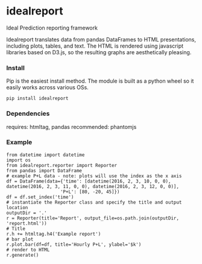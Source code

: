 # idealreport
Ideal Prediction reporting framework

Idealreport translates data from pandas DataFrames to HTML presentations, including plots, tables, and text.  The HTML is rendered using javascript libraries based on D3.js, so the resulting graphs are aesthetically pleasing.

### Install
Pip is the easiest install method.  The module is built as a python wheel so it easily works across various OSs.
```
pip install idealreport
```

### Dependencies
requires: htmltag, pandas 
recommended: phantomjs 

### Example
```
from datetime import datetime
import os
from idealreport.reporter import Reporter
from pandas import DataFrame
# example P+L data - note: plots will use the index as the x axis 
df = DataFrame(data={'time': [datetime(2016, 2, 3, 10, 0, 0), datetime(2016, 2, 3, 11, 0, 0), datetime(2016, 2, 3, 12, 0, 0)],
                    'P+L': [80, -20, 45]})
df = df.set_index('time')
# instantiate the Reporter class and specify the title and output location
outputDir = '.'
r = Reporter(title='Report', output_file=os.path.join(outputDir, 'report.html'))
# Title
r.h += htmltag.h4('Example report')
# bar plot 
r.plot.bar(df=df, title='Hourly P+L', ylabel='$k')
# render to HTML
r.generate()
```

